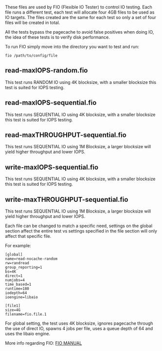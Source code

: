 These files are used by FIO (Flexible IO Tester) to control IO testing. Each file runs a different test, each test will allocate four 4GB files to be used as IO targets. The files created are the same for each test so only a set of four files will be created in total.

All the tests bypass the pagecache to avoid false positives when doing IO, the idea of these tests is to verify disk performance.

To run FIO simply move into the directory you want to test and run:

`fio /path/to/config/file`


## read-maxIOPS-random.fio 
This test runs RANDOM IO using 4K blocksize, with a smaller blocksize this test is suited for IOPS testing.
## read-maxIOPS-sequential.fio 	
This test runs SEQUENTIAL IO using 4K blocksize, with a smaller blocksize this test is suited for IOPS testing.
## read-maxTHROUGHPUT-sequential.fio 	
This test runs SEQUENTIAL IO using 1M Blocksize, a larger blocksize will yield higher throughput and lower IOPS.
## write-maxIOPS-sequential.fio 	
This test runs SEQUENTIAL IO using 4K blocksize, with a smaller blocksize this test is suited for IOPS testing.
## write-maxTHROUGHPUT-sequential.fio 	
This test runs SEQUENTIAL IO using 1M Blocksize, a larger blocksize will yield higher throughput and lower IOPS.

Each file can be changed to match a specific need, settings on the global section affect the entire test vs settings specified in the file section will only affect that specific file.

For example:
```
[global]
name=read-nocache-random
rw=randread
group_reporting=1
bs=4K
direct=1
numjobs=4
time_based=1
runtime=180
iodepth=64
ioengine=libaio

[file1]
size=4G
filename=fio.file.1
```
For global setting, the test uses 4K blocksize, ignores pagecache through the use of direct IO, spawns 4 jobs per file, uses a queue depth of 64 and uses the libaio engine. 

More info regarding FIO:
[FIO MANUAL](https://media.readthedocs.org/pdf/fio/latest/fio.pdf)

